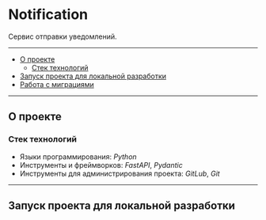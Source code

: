 # Notification

Сервис отправки уведомлений.

---
* [О проекте](#о-проекте)
  * [Стек технологий](#стек-технологий)
* [Запуск проекта для локальной разработки](#запуск-проекта-для-локальной-разработки)
* [Работа с миграциями](app/migrations/Migrations.md)

---

## О проекте



### Стек технологий

* Языки программирования: *Python*
* Инструменты и фреймворков: *FastAPI*, *Pydantic*
* Инструменты для администрирования проекта: *GitLub*, *Git*

---

## Запуск проекта для локальной разработки
